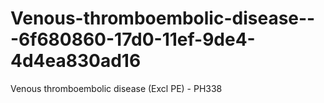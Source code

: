 # Venous-thromboembolic-disease---6f680860-17d0-11ef-9de4-4d4ea830ad16
Venous thromboembolic disease (Excl PE) - PH338
